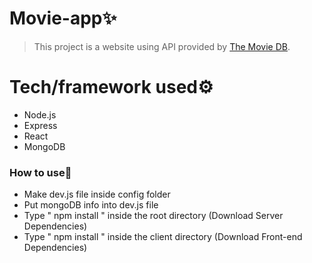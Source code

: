 # Movie-app✨
>  This project is a website using API provided by [The Movie DB](https://www.themoviedb.org/).

# Tech/framework used⚙️
- Node.js
- Express
- React
- MongoDB

### How to use🏃
- Make dev.js file inside config folder 
- Put mongoDB info into dev.js file 
- Type  " npm install " inside the root directory  (Download Server Dependencies) 
- Type " npm install " inside the client directory (Download Front-end Dependencies)
